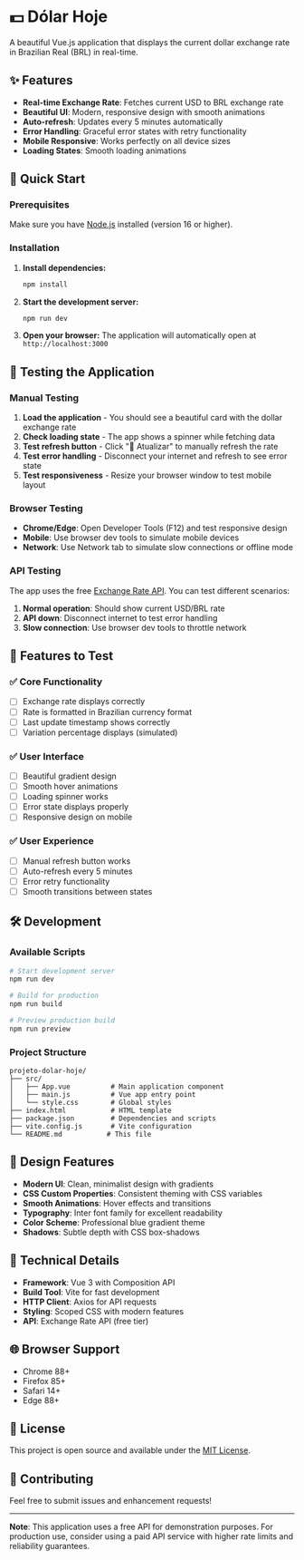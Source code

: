 # 💵 Dólar Hoje

A beautiful Vue.js application that displays the current dollar exchange rate in Brazilian Real (BRL) in real-time.

## ✨ Features

- **Real-time Exchange Rate**: Fetches current USD to BRL exchange rate
- **Beautiful UI**: Modern, responsive design with smooth animations
- **Auto-refresh**: Updates every 5 minutes automatically
- **Error Handling**: Graceful error states with retry functionality
- **Mobile Responsive**: Works perfectly on all device sizes
- **Loading States**: Smooth loading animations

## 🚀 Quick Start

### Prerequisites

Make sure you have [Node.js](https://nodejs.org/) installed (version 16 or higher).

### Installation

1. **Install dependencies:**
   ```bash
   npm install
   ```

2. **Start the development server:**
   ```bash
   npm run dev
   ```

3. **Open your browser:**
   The application will automatically open at `http://localhost:3000`

## 🧪 Testing the Application

### Manual Testing

1. **Load the application** - You should see a beautiful card with the dollar exchange rate
2. **Check loading state** - The app shows a spinner while fetching data
3. **Test refresh button** - Click "🔄 Atualizar" to manually refresh the rate
4. **Test error handling** - Disconnect your internet and refresh to see error state
5. **Test responsiveness** - Resize your browser window to test mobile layout

### Browser Testing

- **Chrome/Edge**: Open Developer Tools (F12) and test responsive design
- **Mobile**: Use browser dev tools to simulate mobile devices
- **Network**: Use Network tab to simulate slow connections or offline mode

### API Testing

The app uses the free [Exchange Rate API](https://exchangerate-api.com/). You can test different scenarios:

1. **Normal operation**: Should show current USD/BRL rate
2. **API down**: Disconnect internet to test error handling
3. **Slow connection**: Use browser dev tools to throttle network

## 📱 Features to Test

### ✅ Core Functionality
- [ ] Exchange rate displays correctly
- [ ] Rate is formatted in Brazilian currency format
- [ ] Last update timestamp shows correctly
- [ ] Variation percentage displays (simulated)

### ✅ User Interface
- [ ] Beautiful gradient design
- [ ] Smooth hover animations
- [ ] Loading spinner works
- [ ] Error state displays properly
- [ ] Responsive design on mobile

### ✅ User Experience
- [ ] Manual refresh button works
- [ ] Auto-refresh every 5 minutes
- [ ] Error retry functionality
- [ ] Smooth transitions between states

## 🛠️ Development

### Available Scripts

```bash
# Start development server
npm run dev

# Build for production
npm run build

# Preview production build
npm run preview
```

### Project Structure

```
projeto-dolar-hoje/
├── src/
│   ├── App.vue          # Main application component
│   ├── main.js          # Vue app entry point
│   └── style.css        # Global styles
├── index.html           # HTML template
├── package.json         # Dependencies and scripts
├── vite.config.js       # Vite configuration
└── README.md           # This file
```

## 🎨 Design Features

- **Modern UI**: Clean, minimalist design with gradients
- **CSS Custom Properties**: Consistent theming with CSS variables
- **Smooth Animations**: Hover effects and transitions
- **Typography**: Inter font family for excellent readability
- **Color Scheme**: Professional blue gradient theme
- **Shadows**: Subtle depth with CSS box-shadows

## 🔧 Technical Details

- **Framework**: Vue 3 with Composition API
- **Build Tool**: Vite for fast development
- **HTTP Client**: Axios for API requests
- **Styling**: Scoped CSS with modern features
- **API**: Exchange Rate API (free tier)

## 🌐 Browser Support

- Chrome 88+
- Firefox 85+
- Safari 14+
- Edge 88+

## 📄 License

This project is open source and available under the [MIT License](LICENSE).

## 🤝 Contributing

Feel free to submit issues and enhancement requests!

---

**Note**: This application uses a free API for demonstration purposes. For production use, consider using a paid API service with higher rate limits and reliability guarantees. 
